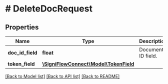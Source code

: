 # # DeleteDocRequest

## Properties

Name | Type | Description | Notes
------------ | ------------- | ------------- | -------------
**doc_id_field** | **float** | Document ID field. |
**token_field** | [**\SigniFlowConnect\Model\TokenField**](TokenField.md) |  |

[[Back to Model list]](../../README.md#models) [[Back to API list]](../../README.md#endpoints) [[Back to README]](../../README.md)
